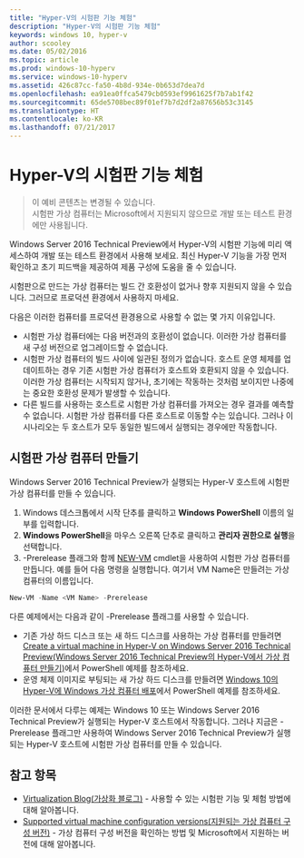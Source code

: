```yaml
---
title: "Hyper-V의 시험판 기능 체험"
description: "Hyper-V의 시험판 기능 체험"
keywords: windows 10, hyper-v
author: scooley
ms.date: 05/02/2016
ms.topic: article
ms.prod: windows-10-hyperv
ms.service: windows-10-hyperv
ms.assetid: 426c87cc-fa50-4b8d-934e-0b653d7dea7d
ms.openlocfilehash: ea91ea0ffca5479cb0593ef9961625f7b7ab1f42
ms.sourcegitcommit: 65de5708bec89f01ef7b7d2df2a87656b53c3145
ms.translationtype: HT
ms.contentlocale: ko-KR
ms.lasthandoff: 07/21/2017
---
```

# Hyper-V의 시험판 기능 체험

> 이 예비 콘텐츠는 변경될 수 있습니다.  
  시험판 가상 컴퓨터는 Microsoft에서 지원되지 않으므로 개발 또는 테스트 환경에만 사용됩니다.

Windows Server 2016 Technical Preview에서 Hyper-V의 시험판 기능에 미리 액세스하여 개발 또는 테스트 환경에서 사용해 보세요. 최신 Hyper-V 기능을 가장 먼저 확인하고 초기 피드백을 제공하여 제품 구성에 도움을 줄 수 있습니다.

시험판으로 만드는 가상 컴퓨터는 빌드 간 호환성이 없거나 향후 지원되지 않을 수 있습니다.  그러므로 프로덕션 환경에서 사용하지 마세요.

다음은 이러한 컴퓨터를 프로덕션 환경용으로 사용할 수 없는 몇 가지 이유입니다.

* 시험판 가상 컴퓨터에는 다음 버전과의 호환성이 없습니다. 이러한 가상 컴퓨터를 새 구성 버전으로 업그레이드할 수 없습니다.
* 시험판 가상 컴퓨터의 빌드 사이에 일관된 정의가 없습니다. 호스트 운영 체제를 업데이트하는 경우 기존 시험판 가상 컴퓨터가 호스트와 호환되지 않을 수 있습니다. 이러한 가상 컴퓨터는 시작되지 않거나, 초기에는 작동하는 것처럼 보이지만 나중에는 중요한 호환성 문제가 발생할 수 있습니다.
* 다른 빌드를 사용하는 호스트로 시험판 가상 컴퓨터를 가져오는 경우 결과를 예측할 수 없습니다. 시험판 가상 컴퓨터를 다른 호스트로 이동할 수는 있습니다. 그러나 이 시나리오는 두 호스트가 모두 동일한 빌드에서 실행되는 경우에만 작동합니다.

## 시험판 가상 컴퓨터 만들기

Windows Server 2016 Technical Preview가 실행되는 Hyper-V 호스트에 시험판 가상 컴퓨터를 만들 수 있습니다.

1. Windows 데스크톱에서 시작 단추를 클릭하고 **Windows PowerShell** 이름의 일부를 입력합니다.
2. **Windows PowerShell**을 마우스 오른쪽 단추로 클릭하고 **관리자 권한으로 실행**을 선택합니다.
3. -Prerelease 플래그와 함께 [NEW-VM](https://technet.microsoft.com/library/hh848537.aspx) cmdlet을 사용하여 시험판 가상 컴퓨터를 만듭니다. 예를 들어 다음 명령을 실행합니다. 여기서 VM Name은 만들려는 가상 컴퓨터의 이름입니다.

``` PowerShell
New-VM -Name <VM Name> -Prerelease
```
다른 예제에서는 다음과 같이 -Prerelease 플래그를 사용할 수 있습니다.
 - 기존 가상 하드 디스크 또는 새 하드 디스크를 사용하는 가상 컴퓨터를 만들려면 [Create a virtual machine in Hyper-V on Windows Server 2016 Technical Preview(Windows Server 2016 Technical Preview의 Hyper-V에서 가상 컴퓨터 만들기)](https://technet.microsoft.com/library/mt126140.aspx#BKMK_PowerShell)에서 PowerShell 예제를 참조하세요.
 - 운영 체제 이미지로 부팅되는 새 가상 하드 디스크를 만들려면 [Windows 10의 Hyper-V에 Windows 가상 컴퓨터 배포](https://msdn.microsoft.com/en-us/virtualization/hyperv_on_windows/quick_start/walkthrough_create_vm)에서 PowerShell 예제를 참조하세요.

 이러한 문서에서 다루는 예제는 Windows 10 또는 Windows Server 2016 Technical Preview가 실행되는 Hyper-V 호스트에서 작동합니다. 그러나 지금은 -Prerelease 플래그만 사용하여 Windows Server 2016 Technical Preview가 실행되는 Hyper-V 호스트에 시험판 가상 컴퓨터를 만들 수 있습니다.

## 참고 항목
-  [Virtualization Blog(가상화 블로그)](https://blogs.technet.microsoft.com/virtualization/) - 사용할 수 있는 시험판 기능 및 체험 방법에 대해 알아봅니다.
- [Supported virtual machine configuration versions(지원되는 가상 컴퓨터 구성 버전)](https://technet.microsoft.com/library/mt695898.aspx#BKMK_SupportedConfigVersions) - 가상 컴퓨터 구성 버전을 확인하는 방법 및 Microsoft에서 지원하는 버전에 대해 알아봅니다.
